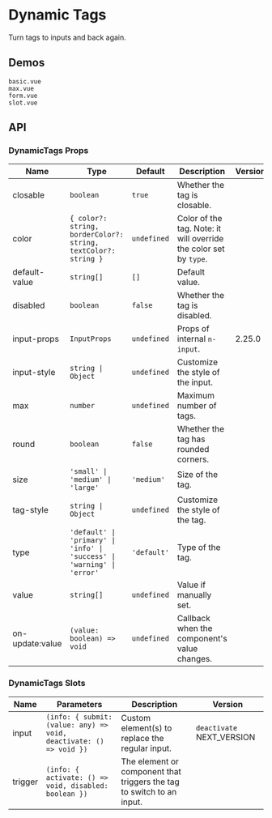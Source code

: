 # Dynamic Tags

Turn tags to inputs and back again.

## Demos

```demo
basic.vue
max.vue
form.vue
slot.vue
```

## API

### DynamicTags Props

| Name | Type | Default | Description | Version |
| --- | --- | --- | --- | --- |
| closable | `boolean` | `true` | Whether the tag is closable. |  |
| color | `{ color?: string, borderColor?: string, textColor?: string }` | `undefined` | Color of the tag. Note: it will override the color set by `type`. |  |
| default-value | `string[]` | `[]` | Default value. |  |
| disabled | `boolean` | `false` | Whether the tag is disabled. |  |
| input-props | `InputProps` | `undefined` | Props of internal `n-input`. | 2.25.0 |
| input-style | `string \| Object` | `undefined` | Customize the style of the input. |  |
| max | `number` | `undefined` | Maximum number of tags. |  |
| round | `boolean` | `false` | Whether the tag has rounded corners. |  |
| size | `'small' \| 'medium' \| 'large'` | `'medium'` | Size of the tag. |  |
| tag-style | `string \| Object` | `undefined` | Customize the style of the tag. |  |
| type | `'default' \| 'primary' \| 'info' \| 'success' \| 'warning' \| 'error'` | `'default'` | Type of the tag. |
| value | `string[]` | `undefined` | Value if manually set. |  |
| on-update:value | `(value: boolean) => void` | `undefined` | Callback when the component's value changes. |  |

### DynamicTags Slots

| Name | Parameters | Description | Version |
| --- | --- | --- | --- |
| input | `(info: { submit: (value: any) => void, deactivate: () => void })` | Custom element(s) to replace the regular input. | `deactivate` NEXT_VERSION |
| trigger | `(info: { activate: () => void, disabled: boolean })` | The element or component that triggers the tag to switch to an input. |  |

